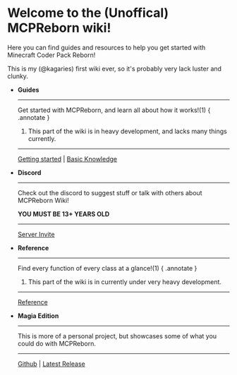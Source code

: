 <head>
<meta property="og:title" content="MCPReborn Wiki" />
<meta content="A resource to help others get around Minecraft's code." property="og:description" />
<meta property="og:type" content="website" />
<meta content="#43B581" data-react-helmet="true" name="theme-color" />
<meta property="og:url" content="https://archerv123456.github.io/MCPRWiki/" />
</head>

# Welcome to the (Unoffical) MCPReborn wiki!

Here you can find guides and resources to help you get started with Minecraft Coder Pack Reborn!

This is my (@kagaries) first wiki ever, so it's probably very lack luster and clunky.

<div class="grid cards" markdown>

-   __Guides__

    ---

    Get started with MCPReborn, and learn all about how it works!(1)
    { .annotate }

    1.  This part of the wiki is in heavy development, and lacks many things currently.

    ---

    [Getting started](./guides/Basics/FirstModification.md) | [Basic Knowledge](./guides/Beginner/BasicKnowledge.md)

-   __Discord__

    ---

    Check out the discord to suggest stuff or talk with others about MCPReborn Wiki!

    **YOU MUST BE 13+ YEARS OLD**

    ---

    [Server Invite](https://discord.gg/dcRBF3Rqsg)

-   __Reference__

    ---

    Find every function of every class at a glance!(1)
    { .annotate }

    1.  This part of the wiki is in currently under very heavy development.

    ---

    [Reference](./reference/home.md)

<!--    [Reference](./) -->

-   __Magia Edition__

    ---

    This is more of a personal project, but showcases some of what you could do with MCPReborn.

    ---

    [Github](https://github.com/archerv123456/kaizo-editon-public) | [Latest Release](https://github.com/archerv123456/kaizo-editon-public/releases/latest)

</div>